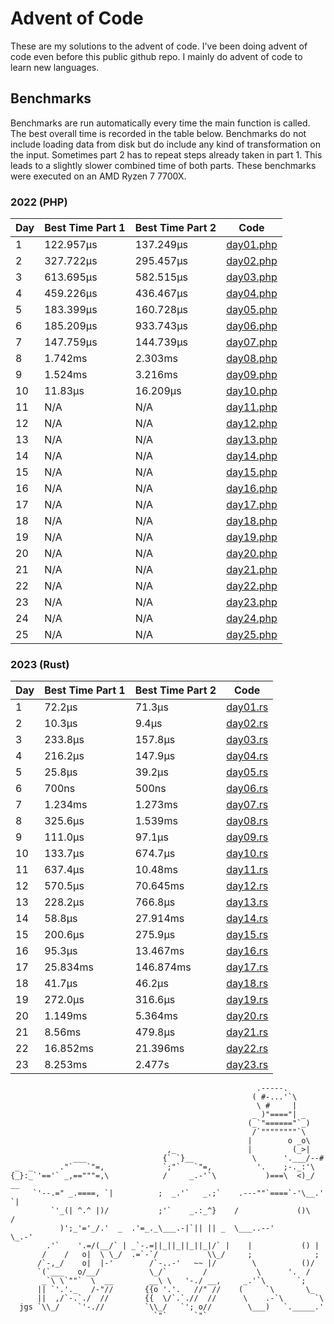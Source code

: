 # Advent of Code
These are my solutions to the advent of code. I've been doing advent of code even before this public github repo. I mainly do advent of code to learn new languages.

## Benchmarks
Benchmarks are run automatically every time the main function is called. The best overall
time is recorded in the table below. Benchmarks do not include loading data from disk but do
include any kind of transformation on the input. Sometimes part 2 has to repeat steps already
taken in part 1. This leads to a slightly slower combined time of both parts. These benchmarks
were executed on an AMD Ryzen 7 7700X.
### 2022 (PHP)
<!-- SOT2022 -->
| Day | Best Time Part 1 | Best Time Part 2 | Code |
|---|---|---|---|
| 1 | 122.957μs <!-- 122957 --> | 137.249μs <!-- 137249 --> | [day01.php](https://github.com/konstantin-lukas/advent-of-code/blob/master/2022-php/src/day01.php) |
| 2 | 327.722μs <!-- 327722 --> | 295.457μs <!-- 295457 --> | [day02.php](https://github.com/konstantin-lukas/advent-of-code/blob/master/2022-php/src/day02.php) |
| 3 | 613.695μs <!-- 613695 --> | 582.515μs <!-- 582515 --> | [day03.php](https://github.com/konstantin-lukas/advent-of-code/blob/master/2022-php/src/day03.php) |
| 4 | 459.226μs <!-- 459226 --> | 436.467μs <!-- 436467 --> | [day04.php](https://github.com/konstantin-lukas/advent-of-code/blob/master/2022-php/src/day04.php) |
| 5 | 183.399μs <!-- 183399 --> | 160.728μs <!-- 160728 --> | [day05.php](https://github.com/konstantin-lukas/advent-of-code/blob/master/2022-php/src/day05.php) |
| 6 | 185.209μs <!-- 185209 --> | 933.743μs <!-- 933743 --> | [day06.php](https://github.com/konstantin-lukas/advent-of-code/blob/master/2022-php/src/day06.php) |
| 7 | 147.759μs <!-- 147759 --> | 144.739μs <!-- 144739 --> | [day07.php](https://github.com/konstantin-lukas/advent-of-code/blob/master/2022-php/src/day07.php) |
| 8 | 1.742ms <!-- 1742281 --> | 2.303ms <!-- 2303361 --> | [day08.php](https://github.com/konstantin-lukas/advent-of-code/blob/master/2022-php/src/day08.php) |
| 9 | 1.524ms <!-- 1524767 --> | 3.216ms <!-- 3216365 --> | [day09.php](https://github.com/konstantin-lukas/advent-of-code/blob/master/2022-php/src/day09.php) |
| 10 | 11.83μs <!-- 11830 --> | 16.209μs <!-- 16209 --> | [day10.php](https://github.com/konstantin-lukas/advent-of-code/blob/master/2022-php/src/day10.php) |
| 11 | N/A <!-- 9223372036854775807 --> | N/A <!-- 9223372036854775807 --> | [day11.php](https://github.com/konstantin-lukas/advent-of-code/blob/master/2022-php/src/day11.php) |
| 12 | N/A <!-- 9223372036854775807 --> | N/A <!-- 9223372036854775807 --> | [day12.php](https://github.com/konstantin-lukas/advent-of-code/blob/master/2022-php/src/day12.php) |
| 13 | N/A <!-- 9223372036854775807 --> | N/A <!-- 9223372036854775807 --> | [day13.php](https://github.com/konstantin-lukas/advent-of-code/blob/master/2022-php/src/day13.php) |
| 14 | N/A <!-- 9223372036854775807 --> | N/A <!-- 9223372036854775807 --> | [day14.php](https://github.com/konstantin-lukas/advent-of-code/blob/master/2022-php/src/day14.php) |
| 15 | N/A <!-- 9223372036854775807 --> | N/A <!-- 9223372036854775807 --> | [day15.php](https://github.com/konstantin-lukas/advent-of-code/blob/master/2022-php/src/day15.php) |
| 16 | N/A <!-- 9223372036854775807 --> | N/A <!-- 9223372036854775807 --> | [day16.php](https://github.com/konstantin-lukas/advent-of-code/blob/master/2022-php/src/day16.php) |
| 17 | N/A <!-- 9223372036854775807 --> | N/A <!-- 9223372036854775807 --> | [day17.php](https://github.com/konstantin-lukas/advent-of-code/blob/master/2022-php/src/day17.php) |
| 18 | N/A <!-- 9223372036854775807 --> | N/A <!-- 9223372036854775807 --> | [day18.php](https://github.com/konstantin-lukas/advent-of-code/blob/master/2022-php/src/day18.php) |
| 19 | N/A <!-- 9223372036854775807 --> | N/A <!-- 9223372036854775807 --> | [day19.php](https://github.com/konstantin-lukas/advent-of-code/blob/master/2022-php/src/day19.php) |
| 20 | N/A <!-- 9223372036854775807 --> | N/A <!-- 9223372036854775807 --> | [day20.php](https://github.com/konstantin-lukas/advent-of-code/blob/master/2022-php/src/day20.php) |
| 21 | N/A <!-- 9223372036854775807 --> | N/A <!-- 9223372036854775807 --> | [day21.php](https://github.com/konstantin-lukas/advent-of-code/blob/master/2022-php/src/day21.php) |
| 22 | N/A <!-- 9223372036854775807 --> | N/A <!-- 9223372036854775807 --> | [day22.php](https://github.com/konstantin-lukas/advent-of-code/blob/master/2022-php/src/day22.php) |
| 23 | N/A <!-- 9223372036854775807 --> | N/A <!-- 9223372036854775807 --> | [day23.php](https://github.com/konstantin-lukas/advent-of-code/blob/master/2022-php/src/day23.php) |
| 24 | N/A <!-- 9223372036854775807 --> | N/A <!-- 9223372036854775807 --> | [day24.php](https://github.com/konstantin-lukas/advent-of-code/blob/master/2022-php/src/day24.php) |
| 25 | N/A <!-- 9223372036854775807 --> | N/A <!-- 9223372036854775807 --> | [day25.php](https://github.com/konstantin-lukas/advent-of-code/blob/master/2022-php/src/day25.php) |
<!-- EOT2022 -->

### 2023 (Rust)
<!-- SOT2023 -->
| Day | Best Time Part 1 | Best Time Part 2 | Code |
|---|---|---|---|
| 1 | 72.2μs <!-- 72200 --> | 71.3μs <!-- 71300 --> | [day01.rs](https://github.com/konstantin-lukas/advent-of-code/blob/master/2023-rust/src/solutions/day01.rs) |
| 2 | 10.3μs <!-- 10300 --> | 9.4μs <!-- 9400 --> | [day02.rs](https://github.com/konstantin-lukas/advent-of-code/blob/master/2023-rust/src/solutions/day02.rs) |
| 3 | 233.8μs <!-- 233800 --> | 157.8μs <!-- 157800 --> | [day03.rs](https://github.com/konstantin-lukas/advent-of-code/blob/master/2023-rust/src/solutions/day03.rs) |
| 4 | 216.2μs <!-- 216200 --> | 147.9μs <!-- 147900 --> | [day04.rs](https://github.com/konstantin-lukas/advent-of-code/blob/master/2023-rust/src/solutions/day04.rs) |
| 5 | 25.8μs <!-- 25800 --> | 39.2μs <!-- 39200 --> | [day05.rs](https://github.com/konstantin-lukas/advent-of-code/blob/master/2023-rust/src/solutions/day05.rs) |
| 6 | 700ns <!-- 700 --> | 500ns <!-- 500 --> | [day06.rs](https://github.com/konstantin-lukas/advent-of-code/blob/master/2023-rust/src/solutions/day06.rs) |
| 7 | 1.234ms <!-- 1234600 --> | 1.273ms <!-- 1273700 --> | [day07.rs](https://github.com/konstantin-lukas/advent-of-code/blob/master/2023-rust/src/solutions/day07.rs) |
| 8 | 325.6μs <!-- 325600 --> | 1.539ms <!-- 1539200 --> | [day08.rs](https://github.com/konstantin-lukas/advent-of-code/blob/master/2023-rust/src/solutions/day08.rs) |
| 9 | 111.0μs <!-- 111000 --> | 97.1μs <!-- 97100 --> | [day09.rs](https://github.com/konstantin-lukas/advent-of-code/blob/master/2023-rust/src/solutions/day09.rs) |
| 10 | 133.7μs <!-- 133700 --> | 674.7μs <!-- 674700 --> | [day10.rs](https://github.com/konstantin-lukas/advent-of-code/blob/master/2023-rust/src/solutions/day10.rs) |
| 11 | 637.4μs <!-- 637400 --> | 10.48ms <!-- 10480800 --> | [day11.rs](https://github.com/konstantin-lukas/advent-of-code/blob/master/2023-rust/src/solutions/day11.rs) |
| 12 | 570.5μs <!-- 570500 --> | 70.645ms <!-- 70645900 --> | [day12.rs](https://github.com/konstantin-lukas/advent-of-code/blob/master/2023-rust/src/solutions/day12.rs) |
| 13 | 228.2μs <!-- 228200 --> | 766.8μs <!-- 766800 --> | [day13.rs](https://github.com/konstantin-lukas/advent-of-code/blob/master/2023-rust/src/solutions/day13.rs) |
| 14 | 58.8μs <!-- 58800 --> | 27.914ms <!-- 27914400 --> | [day14.rs](https://github.com/konstantin-lukas/advent-of-code/blob/master/2023-rust/src/solutions/day14.rs) |
| 15 | 200.6μs <!-- 200600 --> | 275.9μs <!-- 275900 --> | [day15.rs](https://github.com/konstantin-lukas/advent-of-code/blob/master/2023-rust/src/solutions/day15.rs) |
| 16 | 95.3μs <!-- 95300 --> | 13.467ms <!-- 13046700 --> | [day16.rs](https://github.com/konstantin-lukas/advent-of-code/blob/master/2023-rust/src/solutions/day16.rs) |
| 17 | 25.834ms <!-- 25834800 --> | 146.874ms <!-- 146874600 --> | [day17.rs](https://github.com/konstantin-lukas/advent-of-code/blob/master/2023-rust/src/solutions/day17.rs) |
| 18 | 41.7μs <!-- 41700 --> | 46.2μs <!-- 46200 --> | [day18.rs](https://github.com/konstantin-lukas/advent-of-code/blob/master/2023-rust/src/solutions/day18.rs) |
| 19 | 272.0μs <!-- 272000 --> | 316.6μs <!-- 316600 --> | [day19.rs](https://github.com/konstantin-lukas/advent-of-code/blob/master/2023-rust/src/solutions/day19.rs) |
| 20 | 1.149ms <!-- 1149800 --> | 5.364ms <!-- 5364400 --> | [day20.rs](https://github.com/konstantin-lukas/advent-of-code/blob/master/2023-rust/src/solutions/day20.rs) |
| 21 | 8.56ms <!-- 8560300 --> | 479.8μs <!-- 479800 --> | [day21.rs](https://github.com/konstantin-lukas/advent-of-code/blob/master/2023-rust/src/solutions/day21.rs) |
| 22 | 16.852ms <!-- 16852500 --> | 21.396ms <!-- 21396400 --> | [day22.rs](https://github.com/konstantin-lukas/advent-of-code/blob/master/2023-rust/src/solutions/day22.rs) |
| 23 | 8.253ms <!-- 8253900 --> | 2.477s <!-- 2477428200 --> | [day23.rs](https://github.com/konstantin-lukas/advent-of-code/blob/master/2023-rust/src/solutions/day23.rs) |
<!-- EOT2023 -->

```
                                                       .-----.
                                                      ( #-...'`\
                                                       \ #     |
                                                      _ )"===="| _
                                                     (_`"======"`_)
                                                      /`""""""""`\
                                                     |        o _o\
                                   ,_                |         (_>|
              ___                 {` `}__             \      '.___/--#
 _  _      ."`   `"=,             `;"`   `"=,          '.    ;-._:'\
{_}:_`'=='` _,=="""=,\            /     _.-'`\           )===\  <)_/  __
     `'--.=" _.====, `|          ;  _.'`   _.;`    .---""`====`-'\__.'  `|
         `'_(| ^.^ |)/           ;'`    _.:_^}    /             ()\     /
           )';_'='_/.'  _  .'=_._\___.-|`|| || _  \___..--'        \_.-'
        .'`    '.=/(__/` | _`-.=||_||_||_||_|/` |    |           () |
       /    /   o|  \ \_/  .=`-`/           \\_/     ;              ;
      /`-,_/    o|  |-'        /`-..-'   ~~ |/        \          ()/
      `(`___   o/__/           \_/`        /           \      '.  /
       _`\ \`""`  \  __        __\ \   '-./ __,     _.'`\       `;
      || `'.'._   /-"//       {{o '.'.   //" //    (     `\       \_
      ||  ,/`-.`./  //        {{  \/`.`.//  //      \    .-`\       `\
  jgs `\\_/    `'-.//         `\\_/   `'; o//        \___)   `._____.'
                                `"`      `"`
```